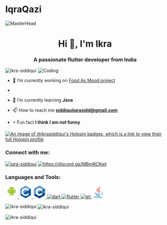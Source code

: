 # IqraQazi
![MasterHead](
  https://blogger.googleusercontent.com/img/a/AVvXsEhKnMpHHkukLTOmgb1piySSgo9He9REnqmDOie_fZPvJmDN_v-mJy8M63tOC2reusd4fBDruY4yy7mLnEozHJaZh-8csxdt59MGPSvd6pvoFlijYwsUD8gf4GB-lv3780RnKp3uZXq_o2K7IIFE7KDgUQHoDXlWr4AFfOq2KSsm3qst8fyKwZWPSfX5
)

<h1 align="center">Hi 👋, I'm Ikra</h1>
<h3 align="center">A passionate flutter developer from India</h3>
<img align="right" alt="Coding" width="400" src="https://user-images.githubusercontent.com/74038190/212741999-016fddbd-617a-4448-8042-0ecf907aea25.gif">
<p align="left"> <img src="https://komarev.com/ghpvc/?username=ikra-siddiqui&label=Profile%20views&color=0e75b6&style=flat" alt="ikra-siddiqui" /> </p>


- 🔭 I’m currently working on [Food As Mood project](https://github.com/ikra-siddiqui/FoodAsMood)
-
- 🌱 I’m currently learning **Java**

- 📫 How to reach me **siddiquiiqrasidd@gmail.com**

- ⚡ Fun fact **I think I am not funny**

[![An image of @ikrasiddiqui's Holopin badges, which is a link to view their full Holopin profile](https://holopin.me/ikrasiddiqui)](https://holopin.io/@ikrasiddiqui)
<h3 align="left">Connect with me:</h3>
<p align="left">
<a href="https://linkedin.com/in/iqra-siddiqui" target="blank"><img align="center" src="https://raw.githubusercontent.com/rahuldkjain/github-profile-readme-generator/master/src/images/icons/Social/linked-in-alt.svg" alt="iqra-siddiqui" height="30" width="40" /></a>
<a href="https://discord.gg/https://discord.gg/MBmRCKwt" target="blank"><img align="center" src="https://raw.githubusercontent.com/rahuldkjain/github-profile-readme-generator/master/src/images/icons/Social/discord.svg" alt="https://discord.gg/MBmRCKwt" height="30" width="40" /></a>
</p>

<h3 align="left">Languages and Tools:</h3>
<p align="left"> <a href="https://developer.android.com" target="_blank" rel="noreferrer"> <img src="https://raw.githubusercontent.com/devicons/devicon/master/icons/android/android-original-wordmark.svg" alt="android" width="40" height="40"/> </a> <a href="https://www.cprogramming.com/" target="_blank" rel="noreferrer"> <img src="https://raw.githubusercontent.com/devicons/devicon/master/icons/c/c-original.svg" alt="c" width="40" height="40"/> </a> <a href="https://www.w3schools.com/cpp/" target="_blank" rel="noreferrer"> <img src="https://raw.githubusercontent.com/devicons/devicon/master/icons/cplusplus/cplusplus-original.svg" alt="cplusplus" width="40" height="40"/> </a> <a href="https://dart.dev" target="_blank" rel="noreferrer"> <img src="https://www.vectorlogo.zone/logos/dartlang/dartlang-icon.svg" alt="dart" width="40" height="40"/> </a> <a href="https://flutter.dev" target="_blank" rel="noreferrer"> <img src="https://www.vectorlogo.zone/logos/flutterio/flutterio-icon.svg" alt="flutter" width="40" height="40"/> </a> <a href="https://git-scm.com/" target="_blank" rel="noreferrer"> <img src="https://www.vectorlogo.zone/logos/git-scm/git-scm-icon.svg" alt="git" width="40" height="40"/> </a> <a href="https://www.java.com" target="_blank" rel="noreferrer"> <img src="https://raw.githubusercontent.com/devicons/devicon/master/icons/java/java-original.svg" alt="java" width="40" height="40"/> </a> </p>

<p><img align="left" src="https://github-readme-stats.vercel.app/api/top-langs?username=ikra-siddiqui&show_icons=true&locale=en&layout=compact" alt="ikra-siddiqui" /></p>

<p>&nbsp;<img align="center" src="https://github-readme-stats.vercel.app/api?username=ikra-siddiqui&show_icons=true&locale=en" alt="ikra-siddiqui" /></p>

<p><img align="center" src="https://github-readme-streak-stats.herokuapp.com/?user=ikra-siddiqui&" alt="ikra-siddiqui" /></p>

